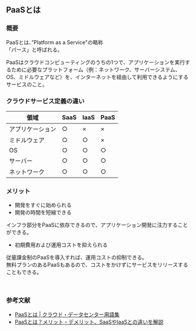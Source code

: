 ## PaaSとは

### 概要
PaaSとは、”Platform as a Service"の略称<br/>
「パース」と呼ばれる。

PaaSはクラウドコンピューティングのうちの1つで、アプリケーションを実行するために必要なプラットフォーム（例：ネットワーク、サーバーシステム、OS、ミドルウェアなど）を、インターネットを経由して利用できるようにするサービスのこと。

### クラウドサービス定義の違い
|領域|SaaS|IaaS|PaaS|
|--|--|--|--|
|アプリケーション|○|×|×|
|ミドルウェア|○|○|×|
|OS|○|○|○|
|サーバー|○|○|○|
|ネットワーク|○|○|○|


### メリット
- 開発をすぐに始められる
- 開発の時間を短縮できる

インフラ部分をPaaSに依存できるので、アプリケーション開発に注力することができる。

- 初期費用および運用コストを抑えられる

従量課金制のPaaSを導入すれば、運用コストの抑制できる。<br/>
無料プランのあるPaaSもあるので、コストをかけずにサービスをリリースすることもできる。

<br/>


### 参考文献
- [PaaSとは | クラウド・データセンター用語集](https://www.idcf.jp/words/paas.html)
- [PaaSとは？メリット・デメリット、SaaSやIaaSとの違いを解説](https://www.utokyo-ipc.co.jp/column/paas/)
